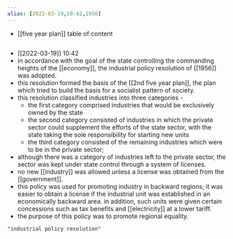 ```yaml
---
alias: [2022-03-19,10:42,1956]
---
```

- [[five year plan]]
table of content
```toc
```

- [[2022-03-19]] 10:42
- in accordance with the goal of the state controlling the commanding heights of the [[economy]], the industrial policy resolution of [[1956]] was adopted.
- this resolution formed the basis of the [[2nd five year plan]], the plan which tried to build the basis for a socialist pattern of society.
- this resolution classified industries into three categories -
	- the first category comprised industries that would be exclusively owned by the state
	- the second category consisted of industries in which the private sector could supplement the efforts of the state sector, with the state taking the sole responsibility for starting new units
	- the third category consisted of the remaining industries which were to be in the private sector;
- although there was a category of industries left to the private sector, the sector was kept under state control through a system of licenses.
- no new [[industry]] was allowed unless a license was obtained from the [[government]].
- this policy was used for promoting industry in backward regions; it was easier to obtain a license if the industrial unit was established in an economically backward area. in addition, such units were given certain concessions such as tax benefits and [[electricity]] at a lower tariff.
- the purpose of this policy was to promote regional equality.
```query
"industrial policy resolution"
```